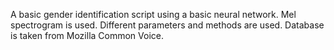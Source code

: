 A basic gender identification script using a basic neural network. Mel spectrogram is used. Different parameters and methods are used. 
Database is taken from Mozilla Common Voice.
